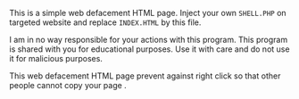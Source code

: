 This is a simple web defacement HTML page. Inject your own `SHELL.PHP` on targeted website and replace `INDEX.HTML` by this file.

I am in no way responsible for your actions with this program. This program is shared with you for educational purposes. Use it with care and do not use it for malicious purposes.

This web defacement HTML page prevent against right click so that other people cannot copy your page .
